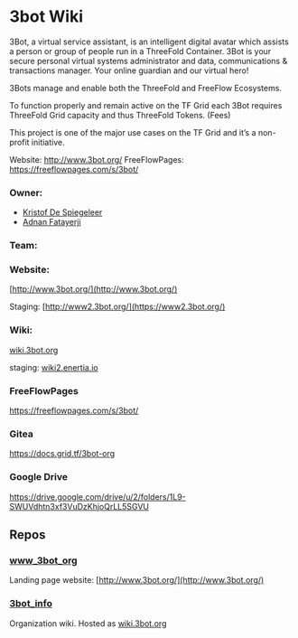 # 3bot Wiki
3Bot, a virtual service assistant, is an intelligent digital avatar which assists a person or group of people run in a ThreeFold Container. 3Bot is your secure personal virtual systems administrator and
data, communications & transactions manager. Your online guardian and our virtual hero! 

3Bots manage and enable both the ThreeFold and FreeFlow Ecosystems. 

To function properly and remain active on the TF Grid each 3Bot requires ThreeFold Grid capacity and thus ThreeFold Tokens. (Fees)

This project is one of the major use cases on the TF Grid and it’s a non-profit initiative.

Website: http://www.3bot.org/
FreeFlowPages: https://freeflowpages.com/s/3bot/

### Owner: 
* [Kristof De Spiegeleer](https://www.linkedin.com/in/despiegk/)
* [Adnan Fatayerji](https://github.com/AdnanFatayerji)

### Team:



### Website:

[http://www.3bot.org/](http://www.3bot.org/)

Staging: [http://www2.3bot.org/](https://www2.3bot.org/)

### Wiki:

[wiki.3bot.org](http://wiki.3bot.org/)

staging: [wiki2.enertia.io](http://wiki2.enertia.io)

### FreeFlowPages
https://freeflowpages.com/s/3bot/

### Gitea
https://docs.grid.tf/3bot-org

### Google Drive
https://drive.google.com/drive/u/2/folders/1L9-SWUVdhtn3xf3VuDzKhjoQrLL5SGVU

## Repos

### [www_3bot_org](https://github.com/threefoldtech/www_3bot_org)
Landing page website: [http://www.3bot.org/](http://www.3bot.org/)

### [3bot_info](https://github.com/threefoldtech/3bot_info)
Organization wiki. Hosted as [wiki.3bot.org](http://wiki.3bot.org/)

